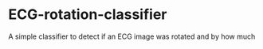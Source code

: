 # ECG-rotation-classifier
A simple classifier to detect if an ECG image was rotated and by how much

